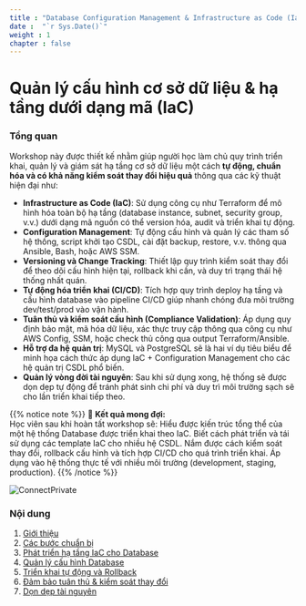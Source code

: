 ```yaml
---
title : "Database Configuration Management & Infrastructure as Code (IaC)"
date :  "`r Sys.Date()`" 
weight : 1 
chapter : false
---
```

# Quản lý cấu hình cơ sở dữ liệu & hạ tầng dưới dạng mã (IaC)

### Tổng quan

Workshop này được thiết kế nhằm giúp người học làm chủ quy trình triển khai, quản lý và giám sát hạ tầng cơ sở dữ liệu một cách **tự động, chuẩn hóa và có khả năng kiểm soát thay đổi hiệu quả** thông qua các kỹ thuật hiện đại như:

- **Infrastructure as Code (IaC)**: Sử dụng công cụ như Terraform để mô hình hóa toàn bộ hạ tầng (database instance, subnet, security group, v.v.) dưới dạng mã nguồn có thể version hóa, audit và triển khai tự động.
- **Configuration Management**: Tự động cấu hình và quản lý các tham số hệ thống, script khởi tạo CSDL, cài đặt backup, restore, v.v. thông qua Ansible, Bash, hoặc AWS SSM.
- **Versioning và Change Tracking**: Thiết lập quy trình kiểm soát thay đổi để theo dõi cấu hình hiện tại, rollback khi cần, và duy trì trạng thái hệ thống nhất quán.
- **Tự động hóa triển khai (CI/CD)**: Tích hợp quy trình deploy hạ tầng và cấu hình database vào pipeline CI/CD giúp nhanh chóng đưa môi trường dev/test/prod vào vận hành.
- **Tuân thủ và kiểm soát cấu hình (Compliance Validation)**: Áp dụng quy định bảo mật, mã hóa dữ liệu, xác thực truy cập thông qua công cụ như AWS Config, SSM, hoặc check thủ công qua output Terraform/Ansible.
- **Hỗ trợ đa hệ quản trị**: MySQL và PostgreSQL sẽ là hai ví dụ tiêu biểu để minh họa cách thức áp dụng IaC + Configuration Management cho các hệ quản trị CSDL phổ biến.
- **Quản lý vòng đời tài nguyên**: Sau khi sử dụng xong, hệ thống sẽ được dọn dẹp tự động để tránh phát sinh chi phí và duy trì môi trường sạch sẽ cho lần triển khai tiếp theo.

{{% notice note %}}
🎯 **Kết quả mong đợi:**  
Học viên sau khi hoàn tất workshop sẽ:
Hiểu được kiến trúc tổng thể của một hệ thống Database được triển khai theo IaC.
Biết cách phát triển và tái sử dụng các template IaC cho nhiều hệ CSDL.
Nắm được cách kiểm soát thay đổi, rollback cấu hình và tích hợp CI/CD cho quá trình triển khai.
Áp dụng vào hệ thống thực tế với nhiều môi trường (development, staging, production).
{{% /notice %}}

![ConnectPrivate](/images/arc-log.png) 

### Nội dung

 1. [Giới thiệu](1-introduce/)
 2. [Các bước chuẩn bị](2-Prerequiste/)
 3. [Phát triển hạ tầng IaC cho Database](3-Accessibilitytoinstance/)
 4. [Quản lý cấu hình Database](4-s3log/)
 5. [Triển khai tự động và Rollback](5-Portfwd/)
 6. [Đảm bảo tuân thủ & kiểm soát thay đổi](6-Compliance/)
 7. [Dọn dẹp tài nguyên](7-Cleanup/)
